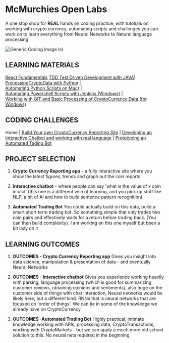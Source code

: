
# McMurchies Open Labs

A one stop shop for **REAL** hands on coding practice, with tutotials on working with crypto currency, automating scripts and challenges you can work on to learn everything from Neural Networks to  Natural language processing.

![Generic Coding Image lol](https://assets.entrepreneur.com/content/3x2/2000/20150708172005-coding-working-workspace-apple-macintosh.jpeg?width=700&crop=2:1)


## LEARNING MATERIALS
[React Fundamentals](Tutorials/REACT/README.md)
[TDD Test Driven Development with JAVA](Tutorials/JAVATDD/README.md))
[ProcessingCryptoData with Python](Tutorials/ProcessingCryptoData/README.md) |   
[Automating Python Scripts on Mac)](Tutorials/PythonAutomation/README.md) |  
[Automating Powershell Scripts with Jenkins (Windows)](Tutorials/JenkinsAutomation/README.md) |  
[Working with GIT and Basic Processing of CryptoCurrency Data (for Windows)](https://github.com/murchie85/CICD_ESSENTIALS/tree/master/LAB1-GIT)

## CODING CHALLENGES

Home | [Build Your own CryptoCurrency Reporting Site](PROJECTA-CRYPTO-REPORTING/README.md) | 
[Developing an Interactive Chatbot and working with real language](PROJECTA-CRYPTO-REPORTING/README.md) | 
[Prototyping an Automated Tading Bot](PROJECTA-CRYPTO-REPORTING/README.md)


## PROJECT SELECTION   

1. **Crypto Currency Reporting app** - a fully interactive site where you show the latest figures, trends and graph out the coin reports

2. **Interactive chatbot** - where people can say 'what is the value of x coin in usd' (this one is a different vein of learning, and you pick up stuff like NLP, a bit of AI and how to build sentence pattern recognition)

3. **Automated Trading Bot** You could actually build on this data, build a smart short term trading bot. So something simple that only trades two coin pairs and effectively waits for a return before trading back. (You can then build complexity). I am working on this one myself but been a bit lazy on it

## LEARNING OUTCOMES  

1. **OUTCOMES - Crypto Currency Reporting app** Gives you insight into data science, manipulation & presentation of data - and eventually Neural Networks

2. **OUTCOMES - Interactive chatbot** Gives you experience working heavily with parsing, language processing (which is good for summarizing customer reviews, obtaining opinions and sentiments), also huge on the customer side of things with chat interaction, Neural networks would be likely here, but a different kind. RNNs that is neural networks that are focused on 'order of things'. We can tie in some of the knowledge we already have on CryptoCurrency. 

3. **OUTCOMES -Automated Trading Bot** Highly practical, intimate knowledge working with APIs, processing data, CryptoTransactions, working with CryptoMarkets - but we can apply a much more old school solution to this. No neural nets required in the beginning